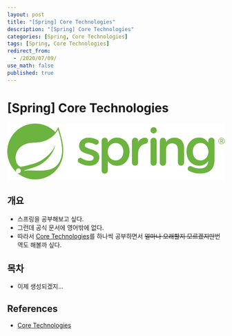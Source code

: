 ```yaml
---
layout: post
title: "[Spring] Core Technologies"
description: "[Spring] Core Technologies"
categories: [Spring, Core Technologies]
tags: [Spring, Core Technologies]
redirect_from:
  - /2020/07/09/
use_math: false
published: true
---
```


# [Spring] Core Technologies

<img src="/assets/images/posts/logos/spring-logo.svg">

## 개요

- 스프링을 공부해보고 싶다.
- 그런데 공식 문서에 영어밖에 없다.
- 따라서 [Core Technologies](https://docs.spring.io/spring/docs/current/spring-framework-reference/core.html)를 하나씩 공부하면서 ~~얼마나 오래할지 모르겠지만~~번역도 해볼까 싶다.

## 목차

- 이제 생성되겠지...

## References

- [Core Technologies](https://docs.spring.io/spring/docs/current/spring-framework-reference/core.html)
